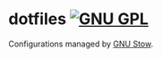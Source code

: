dotfiles [![GNU GPL](http://img.shields.io/:license-gpl3-blue.svg)](http://www.gnu.org/licenses/gpl-3.0.html)
========

Configurations managed by [GNU Stow](http://www.gnu.org/software/stow/).

